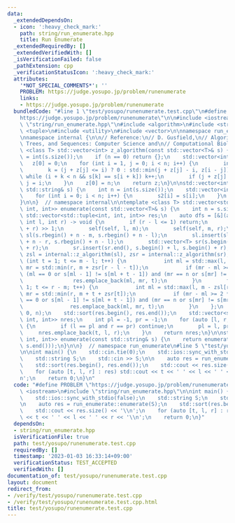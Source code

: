 ```yaml
---
data:
  _extendedDependsOn:
  - icon: ':heavy_check_mark:'
    path: string/run_enumerate.hpp
    title: Run Enumerate
  _extendedRequiredBy: []
  _extendedVerifiedWith: []
  _isVerificationFailed: false
  _pathExtension: cpp
  _verificationStatusIcon: ':heavy_check_mark:'
  attributes:
    '*NOT_SPECIAL_COMMENTS*': ''
    PROBLEM: https://judge.yosupo.jp/problem/runenumerate
    links:
    - https://judge.yosupo.jp/problem/runenumerate
  bundledCode: "#line 1 \"test/yosupo/runenumerate.test.cpp\"\n#define PROBLEM \"\
    https://judge.yosupo.jp/problem/runenumerate\"\n\n#include <iostream>\n#line 2\
    \ \"string/run_enumerate.hpp\"\n#include <algorithm>\n#include <string>\n#include\
    \ <tuple>\n#include <utility>\n#include <vector>\n\nnamespace run_enumerate {\n\
    \nnamespace internal {\n\n// Reference:\n// D. Gusfield,\n// Algorithms on Strings,\
    \ Trees, and Sequences: Computer Science and\n// Computational Biology\ntemplate\
    \ <class T> std::vector<int> z_algorithm(const std::vector<T>& s) {\n    int n\
    \ = int(s.size());\n    if (n == 0) return {};\n    std::vector<int> z(n);\n \
    \   z[0] = 0;\n    for (int i = 1, j = 0; i < n; i++) {\n        int& k = z[i];\n\
    \        k = (j + z[j] <= i) ? 0 : std::min(j + z[j] - i, z[i - j]);\n       \
    \ while (i + k < n && s[k] == s[i + k]) k++;\n        if (j + z[j] < i + z[i])\
    \ j = i;\n    }\n    z[0] = n;\n    return z;\n}\n\nstd::vector<int> z_algorithm(const\
    \ std::string& s) {\n    int n = int(s.size());\n    std::vector<int> s2(n);\n\
    \    for (int i = 0; i < n; i++) {\n        s2[i] = s[i];\n    }\n    return z_algorithm(s2);\n\
    }\n\n}  // namespace internal\n\ntemplate <class T> std::vector<std::tuple<int,\
    \ int, int>> enumerate(const std::vector<T>& s) {\n    int n = s.size();\n   \
    \ std::vector<std::tuple<int, int, int>> res;\n    auto dfs = [&](auto&& self,\
    \ int l, int r) -> void {\n        if (r - l <= 1) return;\n        int m = (l\
    \ + r) >> 1;\n        self(self, l, m);\n        self(self, m, r);\n        std::vector<T>\
    \ sl(s.rbegin() + n - m, s.rbegin() + n - l);\n        sl.insert(sl.end(), s.rbegin()\
    \ + n - r, s.rbegin() + n - l);\n        std::vector<T> sr(s.begin() + m, s.begin()\
    \ + r);\n        sr.insert(sr.end(), s.begin() + l, s.begin() + r);\n        auto\
    \ zsl = internal::z_algorithm(sl), zsr = internal::z_algorithm(sr);\n        for\
    \ (int t = 1; t <= m - l; t++) {\n            int ml = std::max(l, m - t - zsl[t]),\
    \ mr = std::min(r, m + zsr[r - l - t]);\n            if (mr - ml >= 2 * t and\
    \ (ml == 0 or s[ml - 1] != s[ml + t - 1]) and (mr == n or s[mr] != s[mr - t]))\n\
    \                res.emplace_back(ml, mr, t);\n        }\n        for (int t =\
    \ 1; t <= r - m; t++) {\n            int ml = std::max(l, m - zsl[r - l - t]),\
    \ mr = std::min(r, m + t + zsr[t]);\n            if (mr - ml >= 2 * t and (ml\
    \ == 0 or s[ml - 1] != s[ml + t - 1]) and (mr == n or s[mr] != s[mr - t]))\n \
    \               res.emplace_back(ml, mr, t);\n        }\n    };\n    dfs(dfs,\
    \ 0, n);\n    std::sort(res.begin(), res.end());\n    std::vector<std::tuple<int,\
    \ int, int>> nres;\n    int pl = -1, pr = -1;\n    for (auto [l, r, t] : res)\
    \ {\n        if (l == pl and r == pr) continue;\n        pl = l, pr = r;\n   \
    \     nres.emplace_back(t, l, r);\n    }\n    return nres;\n}\n\nstd::vector<std::tuple<int,\
    \ int, int>> enumerate(const std::string& s) {\n    return enumerate(std::vector<char>(s.begin(),\
    \ s.end()));\n}\n\n}  // namespace run_enumerate\n#line 5 \"test/yosupo/runenumerate.test.cpp\"\
    \n\nint main() {\n    std::cin.tie(0);\n    std::ios::sync_with_stdio(false);\n\
    \    std::string S;\n    std::cin >> S;\n\n    auto res = run_enumerate::enumerate(S);\n\
    \    std::sort(res.begin(), res.end());\n    std::cout << res.size() << '\\n';\n\
    \    for (auto [t, l, r] : res) std::cout << t << ' ' << l << ' ' << r << '\\\
    n';\n    return 0;\n}\n"
  code: "#define PROBLEM \"https://judge.yosupo.jp/problem/runenumerate\"\n\n#include\
    \ <iostream>\n#include \"string/run_enumerate.hpp\"\n\nint main() {\n    std::cin.tie(0);\n\
    \    std::ios::sync_with_stdio(false);\n    std::string S;\n    std::cin >> S;\n\
    \n    auto res = run_enumerate::enumerate(S);\n    std::sort(res.begin(), res.end());\n\
    \    std::cout << res.size() << '\\n';\n    for (auto [t, l, r] : res) std::cout\
    \ << t << ' ' << l << ' ' << r << '\\n';\n    return 0;\n}"
  dependsOn:
  - string/run_enumerate.hpp
  isVerificationFile: true
  path: test/yosupo/runenumerate.test.cpp
  requiredBy: []
  timestamp: '2023-01-03 16:33:14+09:00'
  verificationStatus: TEST_ACCEPTED
  verifiedWith: []
documentation_of: test/yosupo/runenumerate.test.cpp
layout: document
redirect_from:
- /verify/test/yosupo/runenumerate.test.cpp
- /verify/test/yosupo/runenumerate.test.cpp.html
title: test/yosupo/runenumerate.test.cpp
---
```

